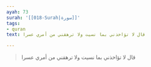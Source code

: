 ```yaml
---
ayah: 73
surah: '[[018-Surah|سورة]]'
tags:
- quran
text: قال لا تؤاخذني بما نسيت ولا ترهقني من أمري عسرا

---
```

> قال لا تؤاخذني بما نسيت ولا ترهقني من أمري عسرا
